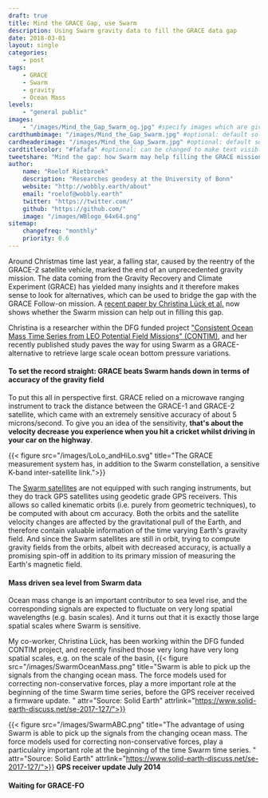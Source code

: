 ```yaml
---
draft: true
title: Mind the GRACE Gap, use Swarm
description: Using Swarm gravity data to fill the GRACE data gap
date: 2018-03-01
layout: single
categories:
    - post
tags:
    - GRACE
    - Swarm
    - gravity
    - Ocean Mass
levels:
    - "general public"
images: 
    - "/images/Mind_the_Gap_Swarm_og.jpg" #specify images which are given to FB and co to add while linking
cardthumbimage: "/images/Mind_the_Gap_Swarm.jpg" #optional: default solid color if unset
cardheaderimage: "/images/Mind_the_Gap_Swarm.jpg" #optional: default solid color if unset set with: hcardbackground: "#263238"
cardtitlecolor: "#fafafa" #optional: can be changed to make text visible over card image
tweetshare: "Mind the gap: how Swarm may help filling the GRACE mission gap"
author:
    name: "Roelof Rietbroek"
    description: "Researches geodesy at the University of Bonn"
    website: "http://wobbly.earth/about"
    email: "roelof@wobbly.earth"
    twitter: "https://twitter.com/"
    github: "https://github.com/"
    image: "/images/WBlogo_64x64.png"
sitemap:
    changefreq: "monthly"
    priority: 0.6
---
```


Around Christmas time last year, a falling star, caused by the reentry of the GRACE-2 satellite vehicle, marked the end of an unprecedented gravity mission. The data coming from the Gravity Recovery and Climate Experiment (GRACE) has yielded many insights and it therefore makes sense to look for alternatives, which can be used to bridge the gap with the GRACE Follow-on mission. A [recent paper by Christina Lück et al.](https://www.solid-earth-discuss.net/se-2017-127/) now shows whether the Swarm mission can help out in filling this gap.
<!--more-->
Christina is a researcher within the DFG funded project ["Consistent Ocean Mass Time Series from LEO Potential Field Missions" (CONTIM)](/project/contim), and her recently published study paves the way for using Swarm as a GRACE-alternative to retrieve large scale ocean bottom pressure variations.   

#### To set the record straight: GRACE beats Swarm hands down in terms of accuracy of the gravity field 
To put this all in perspective first. GRACE relied on a microwave ranging instrument to track the distance between the GRACE-1 and GRACE-2 satellite, which came with an extremely sensitive accuracy of about 5 microns/second. To give you an idea of the sensitivity, **that's about the velocity decrease you experience when you hit a cricket whilst driving in your car on the highway**. 

{{< figure src="/images/LoLo_andHiLo.svg" title="The GRACE measurement system has, in addition to the Swarm constellation, a sensitive K-band inter-satellite link.">}}

The [Swarm satellites](http://www.esa.int/Our_Activities/Observing_the_Earth/Swarm/Introducing_Swarm) are not equipped with such ranging instruments, but they do track GPS satellites using geodetic grade GPS receivers. This allows so called kinematic orbits (i.e. purely from geometric techniques), to be computed with about cm accuracy. Both the orbits and the satellite velocity changes are affected by the gravitational pull of the Earth, and therefore contain valuable information of the time varying Earth's gravity field. 
And since the Swarm satellites are still in orbit, trying to compute gravity fields from the orbits, albeit with decreased accuracy, is actually a promising spin-off in addition to its primary mission of measuring the Earth's magnetic field.


####  Mass driven sea level from Swarm data
Ocean mass change is an important contributor to sea level rise, and the corresponding signals are expected to fluctuate on very long spatial wavelengths (e.g. basin scales). And it turns out that it is exactly those large spatial scales where Swarm is sensitive. 

My co-worker, Christina Lück, has been working within the DFG funded CONTIM project, and recently finsihed   those very long have very long spatial scales, e.g. on the scale of the basin, 
{{< figure src="/images/SwarmOceanMass.png" title="Swarm is able to pick up the signals from the changing ocean mass. The force models used for correcting non-conservative forces, play a more important role at the beginning of the time Swarm time series, before the GPS receiver received a firmware update. " attr="Source: Solid Earth" attrlink="https://www.solid-earth-discuss.net/se-2017-127/">}}

{{< figure src="/images/SwarmABC.png" title="The advantage of using Swarm   is able to pick up the signals from the changing ocean mass. The force models used for correcting non-conservative forces, play a particulalry important role at the beginning of the time Swarm time series. " attr="Source: Solid Earth" attrlink="https://www.solid-earth-discuss.net/se-2017-127/">}}
**GPS receiver update July 2014**


#### Waiting for GRACE-FO

